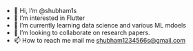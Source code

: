 - 👋 Hi, I’m @shubham1s
- 👀 I’m interested in Flutter 
- 🌱 I’m currently learning data science and various ML mdoels 
- 💞️ I’m looking to collaborate on research papers. 
- 📫 How to reach me mail me shubham1234566s@gmail.com

<!---
shubham1s/shubham1s is a ✨ special ✨ repository because its `README.md` (this file) appears on your GitHub profile.
You can click the Preview link to take a look at your changes.
--->
